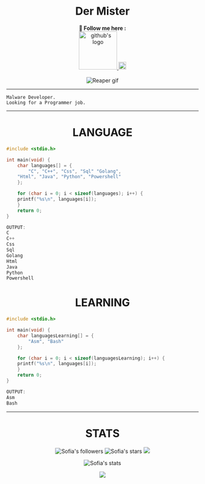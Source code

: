 <h1 align=center>Der Mister</h1>

<!--
    0xfffcf was here.

    Thanks <3
-->

<p align=center>
    <b>🍇 Follow me here :</b><br/>
    <a href="https://github.com/0xfffcf">
        <img src="https://icon-library.com/images/icon-github/icon-github-28.jpg" title="My github" alt="github's logo" width="100px"/>
    </a>
    <a href="http://65.108.38.77/">
	    <img src="https://i.kym-cdn.com/photos/images/original/001/292/055/7b4.png" title="My website" alt="tor logo" width="20px"/>
    </a>
    <br/>
    <br/>
    <img src="https://media2.giphy.com/media/h5NLPVn3rg0Rq/giphy.gif?cid=ecf05e47bq4kzmx2bqw5clt95mtn7h173d89k7rasjzqy2q8&rid=giphy.gif&ct=g" alt="Reaper gif"/>
</p>

---

```
Malware Developer.
Looking for a Programmer job.
```

---

<h1 align="center">LANGUAGE</h1>

```c
#include <stdio.h>

int main(void) {
    char languages[] = {
        "C", "C++", "Css", "Sql" "Golang",
	"Html", "Java", "Python", "Powershell"
    };

    for (char i = 0; i < sizeof(languages); i++) {
	printf("%s\n", languages[i]);
    }
    return 0;
}

OUTPUT:
C
C++
Css
Sql
Golang
Html
Java
Python
Powershell
```
<h1 align="center">LEARNING</h1>

```c
#include <stdio.h>

int main(void) {
    char languagesLearning[] = {
        "Asm", "Bash"
    };

    for (char i = 0; i < sizeof(languagesLearning); i++) {
	printf("%s\n", languages[i]);
    }
    return 0;
}

OUTPUT:
Asm
Bash
```

---

<h1 align="center">STATS</h1>

<p align="center">
    <img src="https://img.shields.io/github/followers/0xfffcf?color=7143de" alt="Sofia's followers"/>
    <img src="https://img.shields.io/github/stars/0xfffcf?color=7143de" alt="Sofia's stars"/>
    <img src="https://komarev.com/ghpvc/?username=0xfffcf&color=7143de">
</p>

<p align="center">
    <img align="center" src="https://github-readme-stats.vercel.app/api?username=0xfffcf&show_icons=true&include_all_commits=true&show_icons=true&title_color=fff&icon_color=7143de&text_color=9f9f9f&bg_color=151515" alt="Sofia's stats"/> 
</p>

<p align="center"> 
    <img align="center" src="https://github-readme-stats.vercel.app/api/top-langs/?username=0xfffcf&layout=compact&show_icons=true&title_color=7143de&icon_color=79ff97&text_color=9f9f9f&bg_color=151515"/>
</p>
